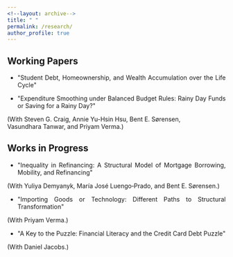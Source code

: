 ```yaml
---
<!--layout: archive-->
title: " "
permalink: /research/
author_profile: true
---
```


## Working Papers

* <p style='text-align: justify;'>"Student Debt, Homeownership, and Wealth Accumulation over the Life Cycle"</p>
* <p style='text-align: justify;'>"Expenditure Smoothing under Balanced Budget Rules: Rainy Day Funds or Saving for a Rainy Day?" 
(With Steven&nbsp;G.&nbsp;Craig, Annie&nbsp;Yu-Hsin&nbsp;Hsu, Bent&nbsp;E.&nbsp;S&oslash;rensen, Vasundhara&nbsp;Tanwar, and Priyam&nbsp;Verma.)</p>
<!--(With [Steven&nbsp;G.&nbsp;Craig](https://www.uh.edu/class/economics/people/current-faculty/steve/), 
[Yu-Hsin&nbsp;Hsu](https://www.annieyuhsinhsu.com/home), 
[Bent&nbsp;E.&nbsp;S&oslash;rensen](https://uh.edu/~bsorense/), 
[Vasundhara&nbsp;Tanwar](https://sites.google.com/view/vasundharatanwar/home), and 
[Priyam&nbsp;Verma](https://sites.google.com/view/priyamverma/home).)-->

## Works in Progress

* <p style='text-align: justify;'>"Inequality in Refinancing: A Structural Model of Mortgage Borrowing, Mobility, and Refinancing" 
(With Yuliya&nbsp;Demyanyk, Mar&iacute;a&nbsp;Jos&eacute;&nbsp;Luengo&#8209;Prado, and Bent&nbsp;E.&nbsp;S&oslash;rensen.)</p>
<!--(With Yuliya&nbsp;Demyanyk, 
[Mar&iacute;a&nbsp;Jos&eacute;&nbsp;Luengo&#8209;Prado](http://luengoprado.net/), and 
[Bent&nbsp;E.&nbsp;S&oslash;rensen](https://uh.edu/~bsorense/).)-->
* <p style='text-align: justify;'>"Importing Goods or Technology: Different Paths to Structural Transformation" 
(With Priyam&nbsp;Verma.)</p>
<!--(With [Priyam&nbsp;Verma](https://sites.google.com/view/priyamverma/home).)-->
* <p style='text-align: justify;'>"A Key to the Puzzle: Financial Literacy and the Credit Card Debt Puzzle" 
(With Daniel&nbsp;Jacobs.)</p>
<!--(With [Daniel&nbsp;Jacobs](https://dljacobs.github.io/).)-->
